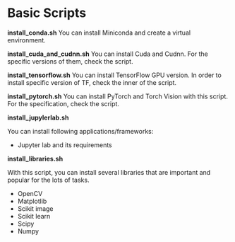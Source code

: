 # Basic Scripts

**install_conda.sh**
You can install Miniconda and create a virtual environment.

**install_cuda_and_cudnn.sh**
You can install Cuda and Cudnn. For the specific versions of them, check the script.

**install_tensorflow.sh**
You can install TensorFlow GPU version. In order to install specific version of TF, check the inner of the script.

**install_pytorch.sh**
You can install PyTorch and Torch Vision with this script. For the specification, check the script.

**install_jupylerlab.sh**

You can install following applications/frameworks:
- Jupyter lab and its requirements

**install_libraries.sh**

With this script, you can install several libraries that are important and popular for the lots of tasks.
- OpenCV
- Matplotlib
- Scikit image
- Scikit learn
- Scipy
- Numpy

